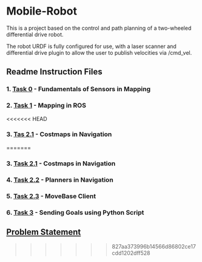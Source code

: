 # Mobile-Robot
This is a project based on the control and path planning of a two-wheeled differential drive robot.

The robot URDF is fully configured for use, with a laser scanner and differential drive plugin to allow the user to publish velocities via /cmd_vel.

## Readme Instruction Files   
### 1. [Task 0](Assets/Task0.md) - Fundamentals of Sensors in Mapping
### 2. [Task 1](Assets/Task1.md) - Mapping in ROS
<<<<<<< HEAD
### 3. [Tas 2.1](Assets/Task2.1.md) - Costmaps in Navigation
=======
### 3. [Task 2.1](Assets/Task2.1.md) - Costmaps in Navigation
### 4. [Task 2.2](Assets/Task2.2.md) - Planners in Navigation
### 5. [Task 2.3](Assets/Task2.3.md) - MoveBase Client
### 6. [Task 3](Assets/Task3.md) - Sending Goals using Python Script

## [Problem Statement](Assets/Problem_statement.md)
>>>>>>> 827aa373996b14566d86802ce17cdd1202dff528

